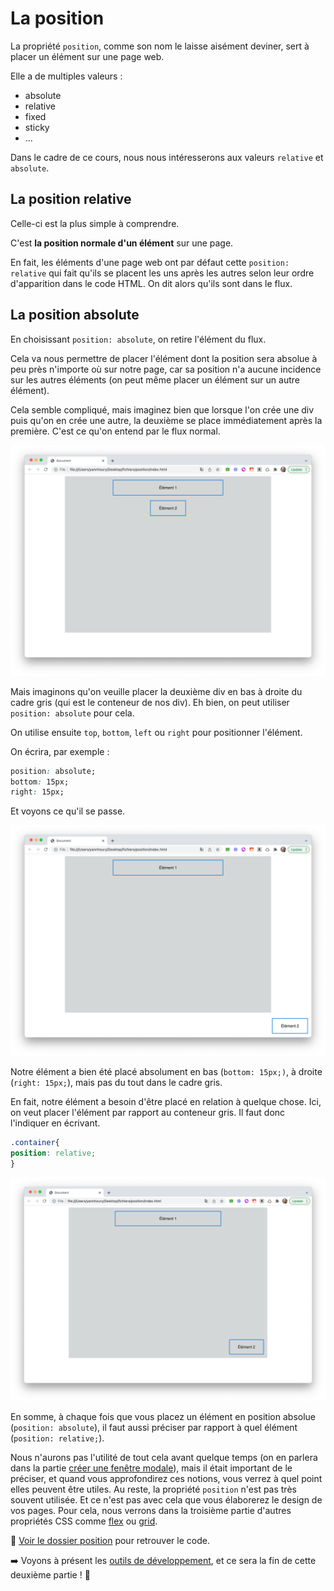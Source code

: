 

# La position



La propriété `position`, comme son nom le laisse aisément deviner, sert à placer un élément sur une page web.

Elle a de multiples valeurs :
- absolute
- relative
- fixed
- sticky
- ...

Dans le cadre de ce cours, nous nous intéresserons aux valeurs `relative` et `absolute`.

## La position relative
Celle-ci est la plus simple à comprendre.

C'est **la position normale d'un élément** sur une page.

En fait, les éléments d'une page web ont par défaut cette `position: relative` qui fait qu'ils se placent les uns après les autres selon leur ordre d'apparition dans le code HTML. On dit alors qu'ils sont dans le flux.

## La position absolute 
En choisissant `position: absolute`, on retire l'élément du flux.

Cela va nous permettre de placer l'élément dont la position sera absolue à peu près n'importe où sur notre page, car sa position n'a aucune incidence sur les autres éléments (on peut même placer un élément sur un autre élément).

Cela semble compliqué, mais imaginez bien que lorsque l'on crée une div puis qu'on en crée une autre, la deuxième se place immédiatement après la première. C'est ce qu'on entend par le flux normal.

![](https://github.com/YannHY/html-css-js/blob/main/Images/position.png)

Mais imaginons qu'on veuille placer la deuxième div en bas à droite du cadre gris (qui est le conteneur de nos div). Eh bien, on peut utiliser `position: absolute` pour cela.

On utilise ensuite `top`, `bottom`, `left` ou `right` pour positionner l'élément.

On écrira, par exemple :

```CSS
position: absolute;
bottom: 15px;
right: 15px;
```

Et voyons ce qu'il se passe.

![](https://github.com/YannHY/html-css-js/blob/main/Images/position-absolute.png)

Notre élément a bien été placé absolument en bas (`bottom: 15px;)`, à droite (`right: 15px;`), mais pas du tout dans le cadre gris.

En fait, notre élément a besoin d'être placé en relation à quelque chose. Ici, on veut placer l'élément par rapport au conteneur gris. Il faut donc l'indiquer en écrivant.

```CSS
.container{
position: relative;
}
```

![](https://github.com/YannHY/html-css-js/blob/main/Images/position-relative.png)

En somme, à chaque fois que vous placez un élément en position absolue (`position: absolute`), il faut aussi préciser par rapport à quel élément (`position: relative;`).

Nous n'aurons pas l'utilité de tout cela avant quelque temps (on en parlera dans la partie [créer une fenêtre modale](https://github.com/YannHY/html-css-js/blob/main/6.%20Sixième%20partie/6.5%20Créer%20une%20fenêtre%20modale.md)), mais il était important de le préciser, et quand vous approfondirez ces notions, vous verrez à quel point elles peuvent être utiles. Au reste, la propriété `position` n'est pas très souvent utilisée. Et ce n'est pas avec cela que vous élaborerez le design de vos pages. Pour cela, nous verrons dans la troisième partie d'autres propriétés CSS comme [flex](https://github.com/YannHY/html-css-js/blob/main/3.%20Troisième%20partie/3.1%20Flexbox%20(introduction).md) ou [grid](https://github.com/YannHY/html-css-js/blob/main/3.%20Troisième%20partie/3.3%20Grid%20(introduction).md).

📁 [Voir le dossier position](https://app.box.com/s/wzc7zdwnhmrypn66z5pct2e7uc57aijk) pour retrouver le code. 

➡️ Voyons à présent les [outils de développement](https://github.com/YannHY/html-css-js/blob/main/2.%20Deuxième%20partie/2.12%20Outils%20de%20développement.md), et ce sera la fin de cette deuxième partie ! 🙂
